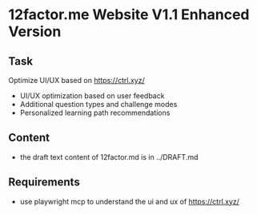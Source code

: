 # 12factor.me Website V1.1 Enhanced Version

## Task

Optimize UI/UX based on https://ctrl.xyz/

- UI/UX optimization based on user feedback
- Additional question types and challenge modes
- Personalized learning path recommendations

## Content

* the draft text content of 12factor.md is in ../DRAFT.md

## Requirements

* use playwright mcp to understand the ui and ux of https://ctrl.xyz/
